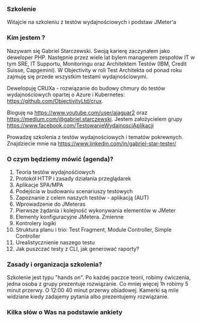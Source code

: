 ### Szkolenie

Witajcie na szkoleniu z testów wydajnościowych i podstaw JMeter'a

### Kim jestem ?

Nazywam się Gabriel Starczewski. Swoją karierę zaczynałem jako deweloper PHP. Następnie przez wiele lat bylem managerem zespołów IT w tym SRE, IT Supportu, Monitoringu oraz Architektem Testów (IBM, Credit Suisse, Capgemini).
W Objectivity w roli Test Architekta od ponad roku zajmuję się przede wszystkim testami wydajnościowymi.

Dewelopuję CRUXa - rozwiązanie do budowy chmury do testów wydajnościowych opartej o Azure i Kubernetes:
https://github.com/ObjectivityLtd/crux. 

Bloguję na
https://www.youtube.com/user/ajaguar2 oraz https://medium.com/@gabriel.starczewski. Jestem założycielem grupy https://www.facebook.com/TestowanieWydajnosciAplikacji

Prowadzę szkolenia z testów wydajnościowych i tematów pokrewnych. Znajdziecie mnie na https://www.linkedin.com/in/gabriel-star-tester/

### O czym będziemy mówić (agenda)?


1. Teoria testów wydajnośćiowych
2. Protokół HTTP i zasady działania przeglądarek
3. Aplikacje SPA/MPA
4. Podejścia w budowaniu scenariuszy testowych
5. Zapoznanie z celem naszych testów - aplikacją (AUT)
6. Wprowadzenie do JMeteras
7. Pierwsze żądania i kolejność wykonywania elementów w JMeter
8. Elementy konfiguracyjne JMetera. Zmienne
9. Kontrolery logiki
10. Struktura planu i trio: Test Fragment, Module Controller, Simple Controller
11. Urealistycznienie naszego testu 
12. Jak puszczać testy z CLI, jak generować raporty?

### Zasady i organizacja szkolenia?

Szkolenie jest typu "hands on". Po każdej paczce teorii, robimy ćwiczenia, jedna osoba z grupy prezentuje rozwiązanie.
Co mniej więcej 1h robimy 5 minut przerwy.
O 12:00 40 minut przerwy obiadowej.
Kamerki są mile widziane kiedy zadajemy pytania albo prezentujemy rozwiązanie.

### Kilka słów o Was na podstawie ankiety


